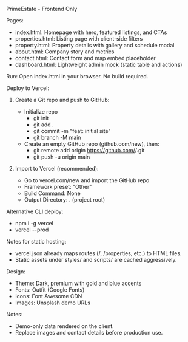 PrimeEstate - Frontend Only

Pages:
- index.html: Homepage with hero, featured listings, and CTAs
- properties.html: Listing page with client-side filters
- property.html: Property details with gallery and schedule modal
- about.html: Company story and metrics
- contact.html: Contact form and map embed placeholder
- dashboard.html: Lightweight admin mock (static table and actions)

Run: Open index.html in your browser. No build required.

Deploy to Vercel:
1) Create a Git repo and push to GitHub:
   - Initialize repo
     - git init
     - git add .
     - git commit -m "feat: initial site"
     - git branch -M main
   - Create an empty GitHub repo (github.com/new), then:
     - git remote add origin https://github.com/<your-username>/<repo>.git
     - git push -u origin main

2) Import to Vercel (recommended):
   - Go to vercel.com/new and import the GitHub repo
   - Framework preset: "Other"
   - Build Command: None
   - Output Directory: . (project root)

Alternative CLI deploy:
   - npm i -g vercel
   - vercel --prod

Notes for static hosting:
- vercel.json already maps routes (/, /properties, etc.) to HTML files.
- Static assets under styles/ and scripts/ are cached aggressively.

Design:
- Theme: Dark, premium with gold and blue accents
- Fonts: Outfit (Google Fonts)
- Icons: Font Awesome CDN
- Images: Unsplash demo URLs

Notes:
- Demo-only data rendered on the client.
- Replace images and contact details before production use.


